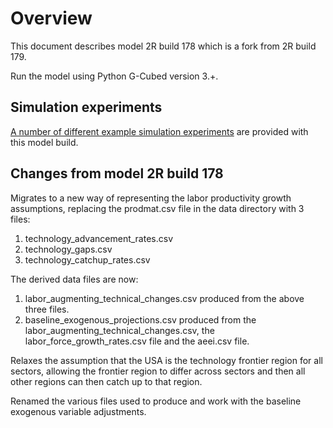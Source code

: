 # Overview

This document describes model 2R build 178 which is a fork from 2R build 179.

Run the model using Python G-Cubed version 3.+.

## Simulation experiments

[A number of different example simulation experiments](simulations/README.md) are provided with this model build.

## Changes from model 2R build 178

Migrates to a new way of representing the labor productivity growth assumptions, replacing the prodmat.csv file in the data directory with 3 files:

1. technology_advancement_rates.csv
2. technology_gaps.csv
3. technology_catchup_rates.csv

The derived data files are now:

1. labor_augmenting_technical_changes.csv produced from the above three files.
2. baseline_exogenous_projections.csv produced from the labor_augmenting_technical_changes.csv, the labor_force_growth_rates.csv file and the aeei.csv file.

Relaxes the assumption that the USA is the technology frontier region for all sectors, allowing the frontier region to differ across sectors and then all other regions can then catch up to that region.

Renamed the various files used to produce and work with the baseline exogenous variable adjustments.


